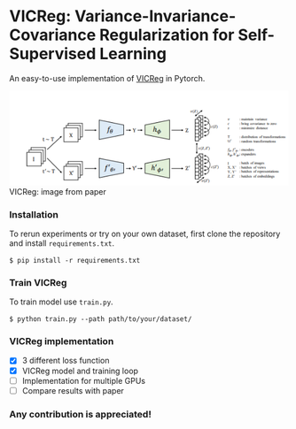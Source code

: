 # VICReg: Variance-Invariance-Covariance Regularization for Self-Supervised Learning
An easy-to-use implementation of [VICReg](https://arxiv.org/abs/2105.04906) in Pytorch.

![VICReg: image from paper](vicreg.png)
VICReg: image from paper

### Installation
To rerun experiments or try on your own dataset, first clone the repository and install `requirements.txt`.
```
$ pip install -r requirements.txt
```

### Train VICReg
To train model use `train.py`.

```
$ python train.py --path path/to/your/dataset/ 
```

### VICReg implementation
- [X] 3 different loss function 
- [X] VICReg model and training loop
- [ ] Implementation for multiple GPUs
- [ ] Compare results with paper

### Any contribution is appreciated!
